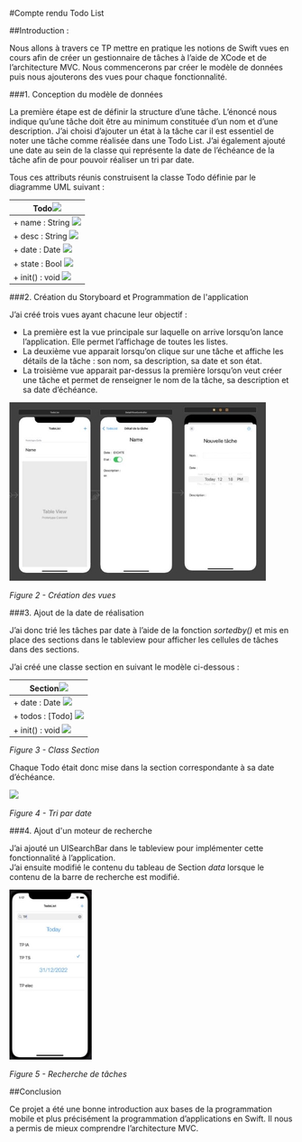 #Compte rendu Todo List 

##Introduction : 

Nous allons à travers ce TP mettre en pratique les notions de Swift vues en cours afin de créer un gestionnaire de tâches à l’aide de XCode et de l’architecture MVC. Nous commencerons par créer le modèle de données puis nous ajouterons des vues pour chaque fonctionnalité. 

###1. Conception du modèle de données 

La première étape est de définir la structure d’une tâche. L’énoncé nous indique qu’une tâche doit être au minimum constituée d’un nom et d’une description. J’ai choisi d’ajouter un état à la tâche car il est essentiel de noter une tâche comme réalisée dans une Todo List. J’ai également ajouté une date au sein de la classe qui représente la date de l’échéance de la tâche afin de pour pouvoir réaliser un tri par date. 

Tous ces attributs réunis construisent la classe Todo définie par le diagramme UML suivant : 



|Todo![](images/Aspose.Words.80c06a44-e50a-4912-95db-ee3bb5410933.001.png)|
| - |
|+ name : String ![](images/Aspose.Words.80c06a44-e50a-4912-95db-ee3bb5410933.002.png)|
|+ desc : String ![](images/Aspose.Words.80c06a44-e50a-4912-95db-ee3bb5410933.002.png)|
|+ date : Date ![](images/Aspose.Words.80c06a44-e50a-4912-95db-ee3bb5410933.002.png)|
|+ state : Bool ![](images/Aspose.Words.80c06a44-e50a-4912-95db-ee3bb5410933.002.png)|
|+ init() : void ![](images/Aspose.Words.80c06a44-e50a-4912-95db-ee3bb5410933.002.png)|
###2. Création du Storyboard et Programmation de l'application 

J’ai créé trois vues ayant chacune leur objectif :  

- La première est la vue principale sur laquelle on arrive lorsqu’on lance l’application. Elle permet l’affichage de toutes les listes. 
- La deuxième vue apparait lorsqu’on clique sur une tâche et affiche les détails de la tâche : son nom, sa description, sa date et son état. 
- La troisième vue apparait par-dessus la première lorsqu’on veut créer une tâche et permet de renseigner le nom de la tâche, sa description et sa date d’échéance. 

![](images/Aspose.Words.80c06a44-e50a-4912-95db-ee3bb5410933.003.jpeg)

*Figure 2 - Création des vues* 

###3. Ajout de la date de réalisation 

J’ai donc trié les tâches par date à l’aide de la fonction *sortedby()* et mis en place des sections dans le tableview pour afficher les cellules de tâches dans des sections. 

J’ai créé une classe section en suivant le modèle ci-dessous :  



|Section![](images/Aspose.Words.80c06a44-e50a-4912-95db-ee3bb5410933.001.png)|
| - |
|+ date : Date ![](images/Aspose.Words.80c06a44-e50a-4912-95db-ee3bb5410933.002.png)|
|+ todos : [Todo] ![](images/Aspose.Words.80c06a44-e50a-4912-95db-ee3bb5410933.002.png)|
|+ init() : void ![](images/Aspose.Words.80c06a44-e50a-4912-95db-ee3bb5410933.002.png)|
*Figure 3 - Class Section* 

Chaque Todo était donc mise dans la section correspondante à sa  date d’échéance. 

![](images/Aspose.Words.80c06a44-e50a-4912-95db-ee3bb5410933.004.png)

*Figure 4 - Tri par date* 

###4. Ajout d'un moteur de recherche 

J’ai ajouté un UISearchBar dans le tableview pour implémenter cette fonctionnalité à l’application.  
J’ai ensuite modifié le contenu du tableau de Section *data* lorsque le contenu de la barre de recherche est modifié.  

![](images/Aspose.Words.80c06a44-e50a-4912-95db-ee3bb5410933.005.jpeg)

*Figure 5 - Recherche de tâches* 

##Conclusion 

Ce projet a été une bonne introduction aux bases de la programmation mobile et plus précisément la programmation d’applications en Swift. Il nous a permis de mieux comprendre l’architecture MVC. 
